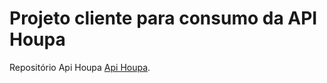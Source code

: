 # Projeto cliente para consumo da API Houpa

Repositório Api Houpa [Api Houpa](https://github.com/Shieldforce/houpa-api).